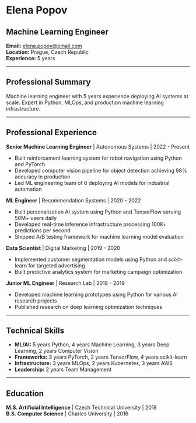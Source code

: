 # Elena Popov
## Machine Learning Engineer

**Email:** elena.popov@email.com  
**Location:** Prague, Czech Republic  
**Experience:** 5 years  

---

## Professional Summary

Machine learning engineer with 5 years experience deploying AI systems at scale. Expert in Python, MLOps, and production machine learning infrastructure.

---

## Professional Experience

**Senior Machine Learning Engineer** | Autonomous Systems | 2022 - Present
- Built reinforcement learning system for robot navigation using Python and PyTorch
- Developed computer vision pipeline for object detection achieving 98% accuracy in production
- Led ML engineering team of 6 deploying AI models for industrial automation

**ML Engineer** | Recommendation Systems | 2020 - 2022
- Built personalization AI system using Python and TensorFlow serving 50M+ users daily
- Developed real-time inference infrastructure processing 100K+ predictions per second
- Shipped A/B testing framework for machine learning model evaluation

**Data Scientist** | Digital Marketing | 2019 - 2020
- Implemented customer segmentation models using Python and scikit-learn for targeted advertising
- Built predictive analytics system for marketing campaign optimization

**Junior ML Engineer** | Research Lab | 2018 - 2019
- Developed machine learning prototypes using Python for various AI research projects
- Published research on deep learning optimization techniques

---

## Technical Skills

- **ML/AI:** 5 years Python, 4 years Machine Learning, 3 years Deep Learning, 2 years Computer Vision
- **Frameworks:** 3 years PyTorch, 2 years TensorFlow, 4 years scikit-learn
- **Infrastructure:** 3 years MLOps, 2 years Kubernetes, 3 years AWS
- **Leadership:** 2 years Team Management

---

## Education

**M.S. Artificial Intelligence** | Czech Technical University | 2018  
**B.S. Computer Science** | Charles University | 2016